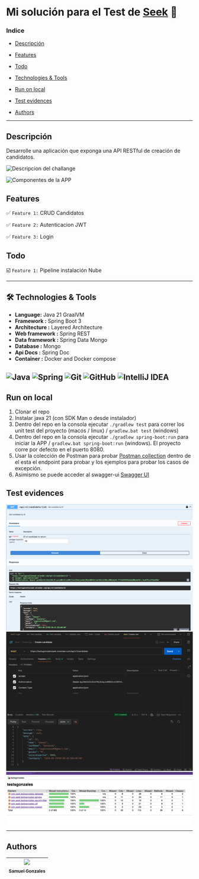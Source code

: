 # Mi solución para el Test de [Seek](https://seekglobal.co/) 💪

### Indice

- [Descripción](#descripción)

- [Features](#features)

- [Todo](#todo)

- [Technologies & Tools](#-technologies--tools)

- [Run on local](#run-on-local)

- [Test evidences](#test-evidences)

- [Authors](#authors)

---------------------------------------------------------------------------------------------------------------------------------------------------------------------------------

## Descripción

<p>
Desarrolle una aplicación que exponga una API RESTful de creación de candidatos.

![Descripcion del challange](readme-files/descripcion.png)
</p>


![Componentes de la APP](readme-files/diagrama.png)


## Features

✅ `Feature 1:` CRUD Candidatos

✅ `Feature 2:` Autenticacion JWT

✅ `Feature 3:` Login

## Todo

☑️ `Feature 1:` Pipeline instalación Nube

---------------------------------------------------------------------------------------------------------------------------------------------------------------------------------

## 🛠 Technologies & Tools

- **Language:** Java 21 GraalVM
- **Framework :** Spring Boot 3
- **Architecture :** Layered Architecture
- **Web framework :** Spring REST
- **Data framework :** Spring Data Mongo
- **Database :** Mongo
- **Api Docs :** Spring Doc
- **Container :** Docker and Docker compose

![Java](https://img.shields.io/badge/java-%23ED8B00.svg?style=for-the-badge&logo=openjdk&logoColor=white)
![Spring](https://img.shields.io/badge/spring-%236DB33F.svg?style=for-the-badge&logo=spring&logoColor=white)
![Git](https://img.shields.io/badge/-Git-F05032?style=for-the-badge&logo=git&logoColor=white)
![GitHub](https://img.shields.io/badge/-GitHub-181717?style=for-the-badge&logo=github)
![IntelliJ IDEA](https://img.shields.io/badge/IntelliJIDEA-000000.svg?style=for-the-badge&logo=intellij-idea&logoColor=white)
---------------------------------------------------------------------------------------------------------------------------------------------------------------------------------

## Run on local

1. Clonar el repo
2. Instalar java 21 (con SDK Man o desde instalador)
3. Dentro del repo en la consola ejecutar `./gradlew test` para correr los unit test del proyecto (macos / linux) / `gradlew.bat test` (windows)
4. Dentro del repo en la consola ejecutar `./gradlew spring-boot:run` para iniciar la APP / `gradlew.bat spring-boot:run` (windows). El proyecto corre por defecto en el puerto 8080.
5. Usar la colección de Postman para probar [Postman collection](readme-files/seek-test-sgonzales.postman_collection.json) dentro de el esta el endpoint para probar y los ejemplos para probar los casos de excepción.
6. Asimismo se puede acceder al swagger-ui [Swagger UI](http://localhost:8080/swagger-doc/swagger-ui/index.html)

## Test evidences

![Swagger UI test](readme-files/test_swagger.png)
![Postman test](readme-files/test_postman.png)
![Jacoco report](readme-files/test_jacoco.png)

-------------------------------------------------------------------------------------------------------------------------------------------------------------------------

## Authors

| [<img src="https://avatars.githubusercontent.com/u/6700707?v=4" width=115><br><sub>Samuel Gonzales</sub>](https://github.com/samusfree) |  
|:---------------------------------------------------------------------------------------------------------------------------------------:|